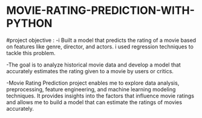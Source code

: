 # MOVIE-RATING-PREDICTION-WITH-PYTHON

#project objective :
-i Built a model that predicts the rating of a movie based on
features like genre, director, and actors. i used regression
techniques to tackle this problem.

-The goal is to analyze historical movie data and develop a model
that accurately estimates the rating given to a movie by users or
critics.

-Movie Rating Prediction project enables me to explore data
analysis, preprocessing, feature engineering, and machine
learning modeling techniques. It provides insights into the factors
that influence movie ratings and allows me to build a model that
can estimate the ratings of movies accurately.
